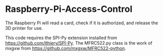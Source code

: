# Raspberry-Pi-Access-Control

The Raspberry Pi will read a card, check if it is authorized, and release the 3D printer for use.

This code requires the SPI-Py extension installed from https://github.com/lthiery/SPI-Py.
The MFRC522.py class is the work of mxgxw from https://github.com/mxgxw/MFRC522-python.

